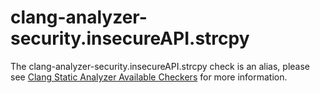 # clang-analyzer-security.insecureAPI.strcpy

The clang-analyzer-security.insecureAPI.strcpy check is an alias, please
see [Clang Static Analyzer Available
Checkers](https://clang.llvm.org/docs/analyzer/checkers.html#security-insecureapi-strcpy)
for more information.
